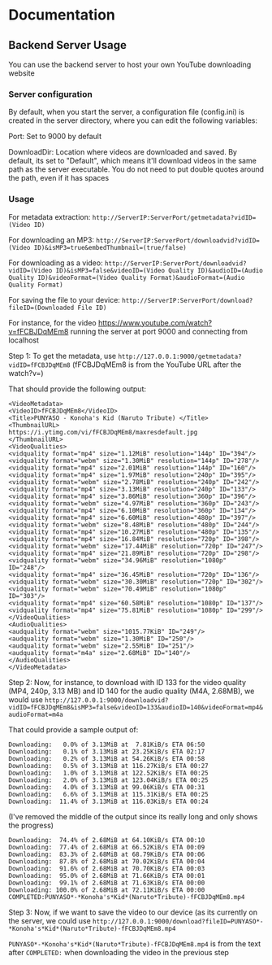 # Documentation



## Backend Server Usage

You can use the backend server to host your own YouTube downloading website

### Server configuration

By default, when you start the server, a configuration file (config.ini) is created in the server directory, where you can edit the following variables:

Port: Set to 9000 by default

DownloadDir: Location where videos are downloaded and saved. By default, its set to "Default", which means it'll download videos in the same path as the server executable. You do not need to put double quotes around the path, even if it has spaces

### Usage

For metadata extraction: `http://ServerIP:ServerPort/getmetadata?vidID=(Video ID)`

For downloading an MP3: `http://ServerIP:ServerPort/downloadvid?vidID=(Video ID)&isMP3=true&embedThumbnail=(true/false)`

For downloading as a video: `http://ServerIP:ServerPort/downloadvid?vidID=(Video ID)&isMP3=false&videoID=(Video Quality ID)&audioID=(Audio Quality ID)&videoFormat=(Video Quality Format)&audioFormat=(Audio Quality Format)`

For saving the file to your device: `http://ServerIP:ServerPort/download?fileID=(Downloaded File ID)`

For instance, for the video https://www.youtube.com/watch?v=fFCBJDqMEm8 running the server at port 9000 and connecting from localhost

Step 1: To get the metadata, use `http://127.0.0.1:9000/getmetadata?vidID=fFCBJDqMEm8` (fFCBJDqMEm8 is from the YouTube URL after the watch?v=)

That should provide the following output:
```
<VideoMetadata>
<VideoID>fFCBJDqMEm8</VideoID>
<Title>PUNYASO - Konoha's Kid (Naruto Tribute) </Title>
<ThumbnailURL>
https://i.ytimg.com/vi/fFCBJDqMEm8/maxresdefault.jpg
</ThumbnailURL>
<VideoQualities>
<vidquality format="mp4" size="1.12MiB" resolution="144p" ID="394"/>
<vidquality format="webm" size="1.30MiB" resolution="144p" ID="278"/>
<vidquality format="mp4" size="2.01MiB" resolution="144p" ID="160"/>
<vidquality format="mp4" size="1.97MiB" resolution="240p" ID="395"/>
<vidquality format="webm" size="2.78MiB" resolution="240p" ID="242"/>
<vidquality format="mp4" size="3.13MiB" resolution="240p" ID="133"/>
<vidquality format="mp4" size="3.86MiB" resolution="360p" ID="396"/>
<vidquality format="webm" size="4.97MiB" resolution="360p" ID="243"/>
<vidquality format="mp4" size="6.10MiB" resolution="360p" ID="134"/>
<vidquality format="mp4" size="6.60MiB" resolution="480p" ID="397"/>
<vidquality format="webm" size="8.48MiB" resolution="480p" ID="244"/>
<vidquality format="mp4" size="10.27MiB" resolution="480p" ID="135"/>
<vidquality format="mp4" size="16.84MiB" resolution="720p" ID="398"/>
<vidquality format="webm" size="17.44MiB" resolution="720p" ID="247"/>
<vidquality format="mp4" size="21.89MiB" resolution="720p" ID="298"/>
<vidquality format="webm" size="34.96MiB" resolution="1080p" ID="248"/>
<vidquality format="mp4" size="36.45MiB" resolution="720p" ID="136"/>
<vidquality format="webm" size="30.30MiB" resolution="720p" ID="302"/>
<vidquality format="webm" size="70.49MiB" resolution="1080p" ID="303"/>
<vidquality format="mp4" size="60.58MiB" resolution="1080p" ID="137"/>
<vidquality format="mp4" size="75.81MiB" resolution="1080p" ID="299"/>
</VideoQualities>
<AudioQualities>
<audquality format="webm" size="1015.77KiB" ID="249"/>
<audquality format="webm" size="1.30MiB" ID="250"/>
<audquality format="webm" size="2.55MiB" ID="251"/>
<audquality format="m4a" size="2.68MiB" ID="140"/>
</AudioQualities>
</VideoMetadata>
```
Step 2: Now, for instance, to download with ID 133 for the video quality (MP4, 240p, 3.13 MB) and ID 140 for the audio quality (M4A, 2.68MB), we would use `http://127.0.0.1:9000/downloadvid?vidID=fFCBJDqMEm8&isMP3=false&videoID=133&audioID=140&videoFormat=mp4&audioFormat=m4a`

That could provide a sample output of: 
```
Downloading:   0.0% of 3.13MiB at  7.81KiB/s ETA 06:50
Downloading:   0.1% of 3.13MiB at 23.25KiB/s ETA 02:17
Downloading:   0.2% of 3.13MiB at 54.26KiB/s ETA 00:58
Downloading:   0.5% of 3.13MiB at 116.27KiB/s ETA 00:27
Downloading:   1.0% of 3.13MiB at 122.52KiB/s ETA 00:25
Downloading:   2.0% of 3.13MiB at 123.04KiB/s ETA 00:25
Downloading:   4.0% of 3.13MiB at 99.06KiB/s ETA 00:31
Downloading:   6.6% of 3.13MiB at 115.31KiB/s ETA 00:25
Downloading:  11.4% of 3.13MiB at 116.03KiB/s ETA 00:24
```
(I've removed the middle of the output since its really long and only shows the progress)
```
Downloading:  74.4% of 2.68MiB at 64.10KiB/s ETA 00:10
Downloading:  77.4% of 2.68MiB at 66.52KiB/s ETA 00:09
Downloading:  83.3% of 2.68MiB at 68.79KiB/s ETA 00:06
Downloading:  87.8% of 2.68MiB at 70.02KiB/s ETA 00:04
Downloading:  91.6% of 2.68MiB at 70.70KiB/s ETA 00:03
Downloading:  95.0% of 2.68MiB at 71.66KiB/s ETA 00:01
Downloading:  99.1% of 2.68MiB at 71.63KiB/s ETA 00:00
Downloading: 100.0% of 2.68MiB at 72.11KiB/s ETA 00:00
COMPLETED:PUNYASO*-*Konoha's*Kid*(Naruto*Tribute)-fFCBJDqMEm8.mp4
```
Step 3: Now, if we want to save the video to our device (as its currently on the server, we could use `http://127.0.0.1:9000/download?fileID=PUNYASO*-*Konoha's*Kid*(Naruto*Tribute)-fFCBJDqMEm8.mp4` 

`PUNYASO*-*Konoha's*Kid*(Naruto*Tribute)-fFCBJDqMEm8.mp4` is from the text after `COMPLETED:` when downloading the video in the previous step
